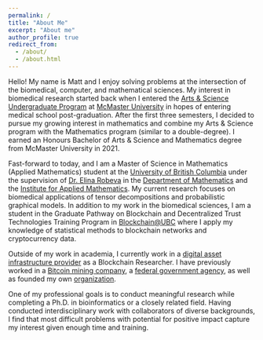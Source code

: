 ```yaml
---
permalink: /
title: "About Me"
excerpt: "About me"
author_profile: true
redirect_from: 
  - /about/
  - /about.html
---
```


Hello! My name is Matt and I enjoy solving problems at the intersection of the biomedical, computer, and mathematical sciences. My interest in biomedical research started back when I entered the [Arts & Science Undergraduate Program](https://artsci.mcmaster.ca/) at [McMaster University](https://www.mcmaster.ca/) in hopes of entering medical school post-graduation. After the first three semesters, I decided to pursue my growing interest in mathematics and combine my Arts & Science program with the Mathematics program (similar to a double-degree). I earned an Honours Bachelor of Arts & Science and Mathematics degree from McMaster University in 2021.

Fast-forward to today, and I am a Master of Science in Mathematics (Applied Mathematics) student at the [University of British Columbia](https://www.ubc.ca/) under the supervision of [Dr. Elina Robeva](https://personal.math.ubc.ca/~erobeva/index.html) in the [Department of Mathematics](https://www.math.ubc.ca/home) and the [Institute for Applied Mathematics](https://www.iam.ubc.ca/). My current research focuses on biomedical applications of tensor decompositions and probabilistic graphical models. In addition to my work in the biomedical sciences, I am a student in the Graduate Pathway on Blockchain and Decentralized Trust Technologies Training Program in [Blockchain@UBC](https://blockchain.ubc.ca/) where I apply my knowledge of statistical methods to blockchain networks and cryptocurrency data.

Outside of my work in academia, I currently work in a [digital asset infrastructure provider](https://www.aquanow.io/) as a Blockchain Researcher. I have previously worked in a [Bitcoin mining company](https://www.blockwaresolutions.com/), a [federal government agency](https://www.statcan.gc.ca/en/start), as well as founded my own [organization](https://llettonna.com/). 

One of my professional goals is to conduct meaningful research while completing a Ph.D. in bioinformatics or a closely related field. Having conducted interdisciplinary work with collaborators of diverse backgrounds, I find that most difficult problems with potential for positive impact capture my interest given enough time and training.
